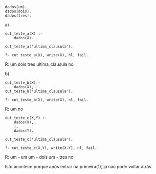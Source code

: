 ```
dados(um).
dados(dois).
dados(tres). 
```
a)
```
cut_teste_a(X) :-
    dados(X).

cut_teste_a('ultima_clausula').

?- cut_teste_a(X), write(X), nl, fail. 
```
R: um 
   dois 
   tres
   ultima_clausula
   no

b)
```
cut_teste_b(X):-
    dados(X), !.
cut_teste_b('ultima_clausula').

?- cut_teste_b(X), write(X), nl, fail. 
```

R: um 
   no


```
cut_teste_c(X,Y) :-
    dados(X),
    !,
    dados(Y).

cut_teste_c('ultima_clausula').

?- cut_teste_c(X,Y), write(X-Y), nl, fail. 

```


R: um - um 
    um - dois
    um - tres
    no

Isto acontece porque após entrar na primeira(1), ja nao pode voltar atrás
